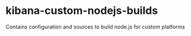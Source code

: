 # kibana-custom-nodejs-builds
Contains configuration and sources to build node.js for custom platforms
